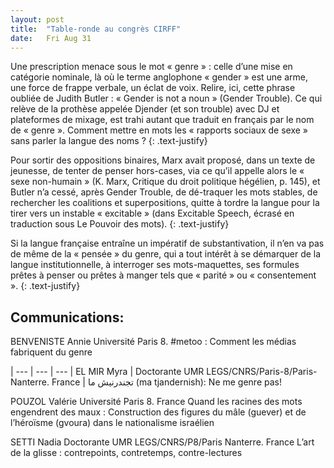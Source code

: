 ```yaml
---
layout: post
title:  "Table-ronde au congrès CIRFF"
date:   Fri Aug 31
---
```

Une prescription menace sous le mot « genre » : celle d’une mise en catégorie nominale, là où le terme anglophone « gender » est une arme, une force de frappe verbale, un éclat de voix. Relire, ici, cette phrase oubliée de Judith Butler : « Gender is not a noun » (Gender Trouble). Ce qui relève de la prothèse appelée Djender (et son trouble) avec DJ et plateformes de mixage, est trahi autant que traduit en français par le nom de « genre ». Comment mettre en mots les « rapports sociaux de sexe » sans parler la langue des noms ?
{: .text-justify}

Pour sortir des oppositions binaires, Marx avait proposé, dans un texte de jeunesse, de tenter de penser hors-cases, via ce qu’il appelle alors le « sexe non-humain » (K. Marx, Critique du droit politique hégélien, p. 145), et Butler n’a cessé, après Gender Trouble, de dé-traquer les mots stables, de rechercher les coalitions et superpositions, quitte à tordre la langue pour la tirer vers un instable « excitable » (dans Excitable Speech, écrasé en traduction sous Le Pouvoir des mots).
{: .text-justify}

Si la langue française entraîne un impératif de substantivation, il n’en va pas de même de la « pensée » du genre, qui a tout intérêt à se démarquer de la langue institutionnelle, à interroger ses mots-maquettes, ses formules prêtes à penser ou prêtes à manger tels que « parité » ou « consentement ».
{: .text-justify}

## Communications:

BENVENISTE Annie Université Paris 8.
#metoo : Comment les médias fabriquent du genre

| --- | --- | --- |
EL MIR Myra | Doctorante UMR LEGS/CNRS/Paris-8/Paris-Nanterre. France | ﺗﺠﻨﺪرﻧﻴﺶ ﻣﺎ (ma tjandernish): Ne me genre pas!

POUZOL Valérie Université Paris 8. France
Quand les racines des mots engendrent des maux : Construction des figures du mâle (guever) et de l’héroïsme (gvoura) dans le nationalisme israélien

SETTI Nadia
Doctorante UMR LEGS/CNRS/P8/Paris Nanterre. France
L’art de la glisse : contrepoints, contretemps, contre-lectures
